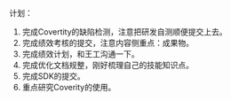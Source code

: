 计划：

1. 完成Covertity的缺陷检测，注意把研发自测顺便提交上去。
2. 完成绩效考核的提交，注意内容侧重点：成果物。
3. 完成绩效计划，和王工沟通一下。
4. 完成优化文档规整，刚好梳理自己的技能知识点。
5. 完成SDK的提交。
6. 重点研究Coverity的使用。





